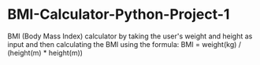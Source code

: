 # BMI-Calculator-Python-Project-1
BMI (Body Mass Index) calculator by taking the user's weight and height as input and then calculating the BMI using the formula: BMI = weight(kg) / (height(m) * height(m))
